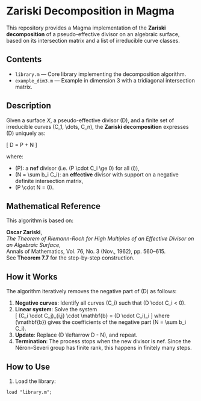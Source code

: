 # Zariski Decomposition in Magma

This repository provides a Magma implementation of the **Zariski decomposition** of a pseudo-effective divisor on an algebraic surface, based on its intersection matrix and a list of irreducible curve classes.

## Contents

- `library.m` — Core library implementing the decomposition algorithm.
- `example_dim3.m` — Example in dimension 3 with a tridiagonal intersection matrix.

## Description

Given a surface $X$, a pseudo-effective divisor \(D\), and a finite set of irreducible curves \(C_1, \dots, C_n\), the **Zariski decomposition** expresses \(D\) uniquely as:

\[
D = P + N
\]

where:
- \(P\): a **nef** divisor (i.e. \(P \cdot C_i \ge 0\) for all \(i\)),
- \(N = \sum b_i C_i\): an **effective** divisor with support on a negative definite intersection matrix,
- \(P \cdot N = 0\).

## Mathematical Reference

This algorithm is based on:

**Oscar Zariski**,  
*The Theorem of Riemann-Roch for High Multiples of an Effective Divisor on an Algebraic Surface*,  
Annals of Mathematics, Vol. 76, No. 3 (Nov., 1962), pp. 560–615.  
See **Theorem 7.7** for the step-by-step construction.

## How it Works

The algorithm iteratively removes the negative part of \(D\) as follows:

1. **Negative curves**: Identify all curves \(C_i\) such that \(D \cdot C_i < 0\).
2. **Linear system**: Solve the system  
   \[
   (C_i \cdot C_j)_{i,j} \cdot \mathbf{b} = (D \cdot C_i)_i
   \]
   where \(\mathbf{b}\) gives the coefficients of the negative part \(N = \sum b_i C_i\).
3. **Update**: Replace \(D \leftarrow D - N\), and repeat.
4. **Termination**: The process stops when the new divisor is nef. Since the Néron–Severi group has finite rank, this happens in finitely many steps.

## How to Use

1. Load the library:

```magma
load "library.m";
